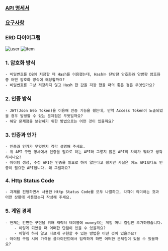 ### [API 명세서](https://industrious-lasagna-717.notion.site/Node-js-API-fd72562f94f24d9cb4e50847729ad95a?pvs=4)
### [요구사항](https://teamsparta.notion.site/Node-js-18937b864baa453e9674dadee151e369)

### ERD 다이어그램
![user](https://github.com/KR-EGOIST/RDB-Game-Item-Simulator/assets/54177070/e223ab9c-c119-4445-9f2f-5bf54a1df95e)
![item](https://github.com/KR-EGOIST/RDB-Game-Item-Simulator/assets/54177070/af4e747f-41f7-4d3f-aba2-0667897e09ac)


### 1. **암호화 방식**
    - 비밀번호를 DB에 저장할 때 Hash를 이용했는데, Hash는 단방향 암호화와 양방향 암호화 중 어떤 암호화 방식에 해당할까요?
    - 비밀번호를 그냥 저장하지 않고 Hash 한 값을 저장 했을 때의 좋은 점은 무엇인가요?
### 2. **인증 방식**
    - JWT(Json Web Token)을 이용해 인증 기능을 했는데, 만약 Access Token이 노출되었을 경우 발생할 수 있는 문제점은 무엇일까요?
    - 해당 문제점을 보완하기 위한 방법으로는 어떤 것이 있을까요?
### 3. **인증과 인가**
    - 인증과 인가가 무엇인지 각각 설명해 주세요.
    - 위 API 구현 명세에서 인증을 필요로 하는 API와 그렇지 않은 API의 차이가 뭐라고 생각하시나요?
    - 아이템 생성, 수정 API는 인증을 필요로 하지 않는다고 했지만 사실은 어느 API보다도 인증이 필요한 API입니다. 왜 그럴까요?
### 4. **Http Status Code**
    - 과제를 진행하면서 사용한 Http Status Code를 모두 나열하고, 각각이 의미하는 것과 어떤 상황에 사용했는지 작성해 주세요.
### 5. **게임 경제**
    - 현재는 간편한 구현을 위해 캐릭터 테이블에 money라는 게임 머니 컬럼만 추가하였습니다.
        - 이렇게 되었을 때 어떠한 단점이 있을 수 있을까요?
        - 이렇게 하지 않고 다르게 구현할 수 있는 방법은 어떤 것이 있을까요?
    - 아이템 구입 시에 가격을 클라이언트에서 입력하게 하면 어떠한 문제점이 있을 수 있을까요?
